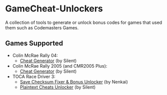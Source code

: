 # GameCheat-Unlockers
A collection of tools to generate or unlock bonus codes for games that used them such as Codemasters Games.

## Games Supported
* Colin McRae Rally 04:
  * [Cheat Generator](CMR04CheatGen/) (by Silent)
* Colin McRae Rally 2005 (and CMR2005 Plus):
  * [Cheat Generator](CMR2005CheatGen/) (by Silent)
* TOCA Race Driver 3:
  * [Save Checksum Fixer & Bonus Unlocker](RD3Tools/) (by Nenkai)
  * [Plaintext Cheats Unlocker](RD3PlainCheats/) (by Silent)
